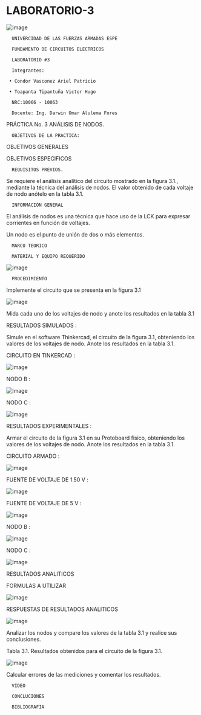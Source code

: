 # LABORATORIO-3
![image](https://user-images.githubusercontent.com/117923992/206213523-4df03364-5409-43bb-8542-1d358bbb938e.png)

      UNIVERCIDAD DE LAS FUERZAS ARMADAS ESPE

      FUNDAMENTO DE CIRCUITOS ELECTRICOS

      LABORATORIO #3
 
      Integrantes:
 
     • Condor Vasconez Ariel Patricio

     • Toapanta Tipantuña Victor Hugo 

      NRC:10066 - 10063

      Docente: Ing. Darwin Omar Alulema Fores
 
 PRÁCTICA No. 3 ANÁLISIS DE NODOS.
 
 
      OBJETIVOS DE LA PRACTICA:
 
 OBJETIVOS GENERALES 
 
 OBJETIVOS ESPECIFICOS
 
      REQUISITOS PREVIOS.

Se requiere el análisis analítico del circuito mostrado en la figura 3.1., mediante la
técnica del análisis de nodos. El valor obtenido de cada voltaje de nodo anótelo en la
tabla 3.1.

      INFORMACIÓN GENERAL

El análisis de nodos es una técnica que hace uso de la LCK para expresar corrientes en
función de voltajes.

Un nodo es el punto de unión de dos o más elementos.

      MARCO TEORICO
 
      MATERIAL Y EQUIPO REQUERIDO

![image](https://user-images.githubusercontent.com/117923992/206218439-75c4c66d-53ef-4157-9f90-a51e2bf1b930.png)

      PROCEDIMIENTO

Implemente el circuito que se presenta en la figura 3.1

![image](https://user-images.githubusercontent.com/117923992/206219378-736f463a-9b2e-4d78-8cce-bf7d54adf6cf.png)

Mida cada uno de los voltajes de nodo y anote los resultados en la tabla 3.1

RESULTADOS SIMULADOS :

Simule en el software Thinkercad, el circuito de la figura 3.1, obteniendo los valores de los voltajes de nodo. Anote los resultados en la tabla 3.1.

CIRCUITO EN TINKERCAD :

![image](https://user-images.githubusercontent.com/117923992/206225256-a432fcf8-7b94-482a-b3bb-5f917dada56d.png)

NODO B :

![image](https://user-images.githubusercontent.com/117923992/206224196-6565e4d4-8931-4924-8ed5-f75d5d681c99.png)

NODO C :

![image](https://user-images.githubusercontent.com/117923992/206224570-e8c8e401-fcc9-48bc-a129-706c61082ee9.png)

RESULTADOS EXPERIMENTALES :

Armar el circuito de la figura 3.1 en su Protoboard fisico, obteniendo los valores de los voltajes de nodo. Anote los resultados en la tabla 3.1.

CIRCUITO ARMADO :

![image](https://user-images.githubusercontent.com/117923992/206234368-90dbf268-b8e0-42f3-b324-7330c778750a.png)

 FUENTE DE VOLTAJE DE 1.50 V :
 
![image](https://user-images.githubusercontent.com/117923992/206234745-fab4b2a1-ced0-4a7d-82bf-f191e78d3f3e.png)

FUENTE DE VOLTAJE DE 5 V :

![image](https://user-images.githubusercontent.com/117923992/206234801-9cb35d33-9ac3-4061-8ddc-de08666000e5.png)
 
NODO B :

![image](https://user-images.githubusercontent.com/117923992/206234855-c7b43a7a-79d8-4ff6-81ef-4f0446930d8d.png)

NODO C :

![image](https://user-images.githubusercontent.com/117923992/206234896-fe4f5104-c7c3-4bf2-b400-9a5f6f2d3194.png)

RESULTADOS ANALITICOS

FORMULAS A UTILIZAR

![image](https://user-images.githubusercontent.com/117923992/206242663-3b0a69b5-a6de-40b3-9adf-3af3f952f3de.png)

RESPUESTAS DE RESULTADOS ANALITICOS

![image](https://user-images.githubusercontent.com/117923992/206244703-44951954-9d0a-4029-ab70-edf01b17ef2e.png)

Analizar los nodos y compare los valores de la tabla 3.1 y realice sus conclusiones.

Tabla 3.1. Resultados obtenidos para el circuito de la figura 3.1.

![image](https://user-images.githubusercontent.com/117923992/206233584-202c521a-1cc3-432d-9612-b769190cc555.png)

Calcular errores de las mediciones y comentar los resultados.

      VIDEO 
 
      CONCLUCIONES
 
      BIBLIOGRAFIA
